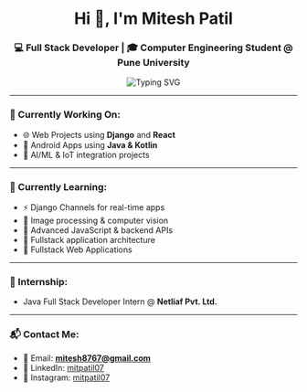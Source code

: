 <h1 align="center">Hi 👋, I'm Mitesh Patil</h1>
<h3 align="center">💻 Full Stack Developer | 🎓 Computer Engineering Student @ Pune University</h3>

<p align="center">
  <img src="https://readme-typing-svg.herokuapp.com?font=Fira+Code&duration=3000&pause=1000&color=00F79C&center=true&vCenter=true&width=435&lines=Welcome+to+my+GitHub!;I+build+Full-Stack+Web+Apps+%F0%9F%92%BB;Always+learning+something+new+%F0%9F%93%9A;Let's+collaborate+on+awesome+projects+%F0%9F%9A%80" alt="Typing SVG" />
</p>

---

### 🔭 Currently Working On:
- 🌐 Web Projects using **Django** and **React**
- 📱 Android Apps using **Java & Kotlin**
- 🤖 AI/ML & IoT integration projects

---

### 🌱 Currently Learning:
- ⚡ Django Channels for real-time apps
- 🧠 Image processing & computer vision
- 🧰 Advanced JavaScript & backend APIs
- 🚀 Fullstack application architecture
-  📱 Fullstack Web Applications

---

### 💼 Internship:
- Java Full Stack Developer Intern @ **Netliaf Pvt. Ltd.**

---

### 📬 Contact Me:
- 📧 Email: **mitesh8767@gmail.com** 
- 💼 LinkedIn: [mitpatil07](https://www.linkedin.com/in/mitpatil07)
- 💼 Instagram: [mitpatil07](https://www.instagram.com/mitpatil_07/)




